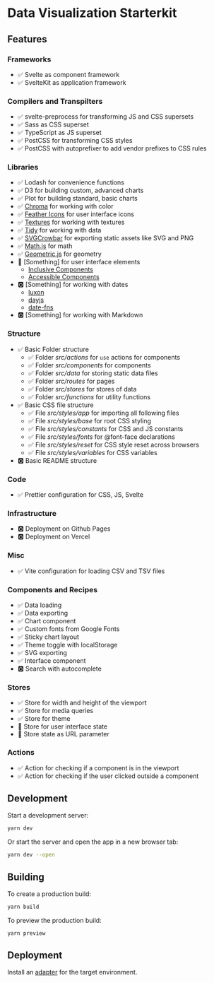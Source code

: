 # Data Visualization Starterkit

## Features

### Frameworks

- ✅ Svelte as component framework
- ✅ SvelteKit as application framework

### Compilers and Transpilters

- ✅ svelte-preprocess for transforming JS and CSS supersets
- ✅ Sass as CSS superset
- ✅ TypeScript as JS superset
- ✅ PostCSS for transforming CSS styles
- ✅ PostCSS with autoprefixer to add vendor prefixes to CSS rules

### Libraries

- ✅ Lodash for convenience functions
- ✅ D3 for building custom, advanced charts
- ✅ Plot for building standard, basic charts
- ✅ [Chroma](https://github.com/gka/chroma.js/) for working with color
- ✅ [Feather Icons](https://github.com/feathericons/feather) for user interface icons
- ✅ [Textures](https://github.com/riccardoscalco/textures) for working with textures
- ✅ [Tidy](https://github.com/pbeshai/tidy) for working with data
- ✅ [SVGCrowbar](https://github.com/cy6erskunk/svg-crowbar) for exporting static assets like SVG and PNG
- ✅ [Math.js](https://github.com/josdejong/mathjs) for math
- ✅ [Geometric.js](https://github.com/HarryStevens/geometric) for geometry
- 🔄 [Something] for user interface elements
  - [Inclusive Components](https://inclusive-components.design/)
  - [Accessible Components](https://github.com/scottaohara/accessible_components)
- 🅾️ [Something] for working with dates
  - [luxon](https://github.com/moment/luxon)
  - [dayjs](https://github.com/iamkun/dayjs/)
  - [date-fns](https://github.com/date-fns/date-fns)
- 🅾️ [Something] for working with Markdown

### Structure

- ✅ Basic Folder structure
  - ✅ Folder _src/actions_ for `use` actions for components
  - ✅ Folder _src/components_ for components
  - ✅ Folder _src/data_ for storing static data files
  - ✅ Folder _src/routes_ for pages
  - ✅ Folder _src/stores_ for stores of data
  - ✅ Folder _src/functions_ for utility functions
- ✅ Basic CSS file structure
  - ✅ File _src/styles/app_ for importing all following files
  - ✅ File _src/styles/base_ for root CSS styling
  - ✅ File _src/styles/constants_ for CSS and JS constants
  - ✅ File _src/styles/fonts_ for @font-face declarations
  - ✅ File _src/styles/reset_ for CSS style reset across browsers
  - ✅ File _src/styles/variables_ for CSS variables
- 🅾️ Basic README structure

### Code

- ✅ Prettier configuration for CSS, JS, Svelte

### Infrastructure

- 🅾️ Deployment on Github Pages
- 🅾️ Deployment on Vercel

### Misc

- ✅ Vite configuration for loading CSV and TSV files

### Components and Recipes

- ✅ Data loading
- ✅ Data exporting
- ✅ Chart component
- ✅ Custom fonts from Google Fonts
- ✅ Sticky chart layout
- ✅ Theme toggle with localStorage
- ✅ SVG exporting
- ✅ Interface component
- 🅾️ Search with autocomplete

### Stores

- ✅ Store for width and height of the viewport
- ✅ Store for media queries
- ✅ Store for theme
- 🔄 Store for user interface state
- 🔄 Store state as URL parameter

### Actions

- ✅ Action for checking if a component is in the viewport
- ✅ Action for checking if the user clicked outside a component

## Development

Start a development server:

```bash
yarn dev
```

Or start the server and open the app in a new browser tab:

```bash
yarn dev --open
```

## Building

To create a production build:

```bash
yarn build
```

To preview the production build:

```bash
yarn preview
```

## Deployment

Install an [adapter](https://kit.svelte.dev/docs#adapters) for the target environment.
